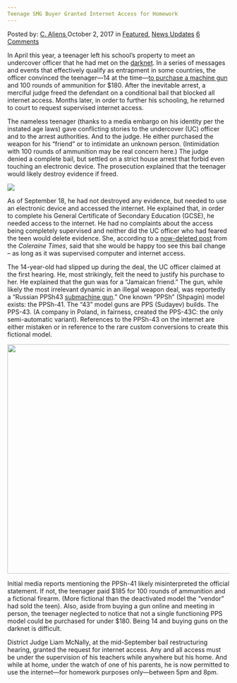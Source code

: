 ```yaml
---
Teenage SMG Buyer Granted Internet Access for Homework
---
```

<article class="post-listing post-22882 post type-post status-publish format-standard has-post-thumbnail hentry 
 tag-access tag-buyer tag-granted tag-homework tag-internet tag-smg tag-teenage">
<div class="post-inner">
<span>Posted by: <a href="https://www.deepdotweb.com/author/caliens/" title="">C. Aliens </a></span>
<span>October 2, 2017</span>
<span>in <a href="https://www.deepdotweb.com/category/deepdot-news/" rel="category tag">Featured</a>, <a href="https://www.deepdotweb.com/category/news-updates/" rel="category tag">News Updates</a></span>
<span><a href="https://www.deepdotweb.com/2017/10/02/teenage-smg-buyer-granted-internet-access-homework/#comments">6 Comments</a></span>


<p>In April this year, a teenager left his school&#8217;s property to meet an undercover officer that he had met on the <a href="https://www.deepdotweb.com/tag/darknet">darknet</a>. In a series of messages and events that effectively qualify as entrapment in some countries, the officer convinced the teenager—14 at the time—<a href="https://www.deepdotweb.com/2017/04/23/teen-skips-school-darkweb-weapons-deal/">to purchase a machine gun</a> and 100 rounds of ammunition for $180. After the inevitable arrest, a merciful judge freed the defendant on a conditional bail that blocked all internet access. Months later, in order to further his schooling, he returned to court to request supervised internet access.</p>
<p>The nameless teenager (thanks to a media embargo on his identity per the instated age laws) gave conflicting stories to the undercover (UC) officer and to the arrest authorities. And to the judge. He either purchased the weapon for his “friend” or to intimidate an unknown person. (Intimidation with 100 rounds of ammunition may be real concern here.) The judge denied a complete bail, but settled on a strict house arrest that forbid even touching an electronic device. The prosecution explained that the teenager would likely destroy evidence if freed.</p>
<p><img class="wp-image-22892 aligncenter" src="https://www.deepdotweb.com/wp-content/uploads/2017/10/word-image-3.jpeg" srcset="https://www.deepdotweb.com/wp-content/uploads/2017/10/word-image-3.jpeg 640w, https://www.deepdotweb.com/wp-content/uploads/2017/10/word-image-3-300x169.jpeg 300w" sizes="(max-width: 640px) 100vw, 640px" /></p>
<p>As of September 18, he had not destroyed any evidence, but needed to use an electronic device and accessed the internet. He explained that, in order to complete his General Certificate of Secondary Education (GCSE), he needed access to the internet. He had no complaints about the access being completely supervised and neither did the UC officer who had feared the teen would delete evidence. She, according to a <a href="https://www.scribd.com/mobile/document/359487228/Attempted-to-Buy-Gun-Accused-Teen-Granted-Internet-Access-for-Exams-Coleraine-Times">now-deleted post</a> from the <em>Coleraine Times</em>, said that she would be happy too see this bail change – as long as it was supervised computer and internet access.</p>
<p>The 14-year-old had slipped up during the deal, the UC officer claimed at the first hearing. He, most strikingly, felt the need to justify his purchase to her. He explained that the gun was for a “Jamaican friend.” The gun, while likely the most irrelevant dynamic in an illegal weapon deal, was reportedly a “Russian PPSh43 <a href="https://www.deepdotweb.com/tag/guns/">submachine gun</a>.” One known “PPSh” (Shpagin) model exists: the PPSh-41. The “43” model guns are PPS (Sudayev) builds. The PPS-43. (A company in Poland, in fairness, created the PPS-43C: the only semi-automatic variant). References to the PPSh-43 on the internet are either mistaken or in reference to the rare custom conversions to create this fictional model.</p>
<p><img class="wp-image-22893 aligncenter" src="https://www.deepdotweb.com/wp-content/uploads/2017/10/word-image-1.png" width="657" height="520" srcset="https://www.deepdotweb.com/wp-content/uploads/2017/10/word-image-1.png 1156w, https://www.deepdotweb.com/wp-content/uploads/2017/10/word-image-1-300x237.png 300w, https://www.deepdotweb.com/wp-content/uploads/2017/10/word-image-1-1024x810.png 1024w" sizes="(max-width: 657px) 100vw, 657px" /></p>
<p>Initial media reports mentioning the PPSh-41 likely misinterpreted the official statement. If not, the teenager paid $185 for 100 rounds of ammunition and a fictional firearm. (More fictional than the deactivated model the “vendor” had sold the teen). Also, aside from buying a gun online and meeting in person, the teenager neglected to notice that not a single functioning PPS model could be purchased for under $180. Being 14 and buying guns on the darknet is difficult.</p>
<p>District Judge Liam McNally, at the mid-September bail restructuring hearing, granted the request for internet access. Any and all access must be under the supervision of his teachers while anywhere but his home. And while at home, under the watch of one of his parents, he is now permitted to use the internet—for homework purposes only—between 5pm and 8pm.</p>
</div>
<span style="display:none"><a href="https://www.deepdotweb.com/tag/access/" rel="tag">access</a> <a href="https://www.deepdotweb.com/tag/buyer/" rel="tag">buyer</a> <a href="https://www.deepdotweb.com/tag/granted/" rel="tag">granted</a> <a href="https://www.deepdotweb.com/tag/homework/" rel="tag">homework</a> <a href="https://www.deepdotweb.com/tag/internet/" rel="tag">internet</a> <a href="https://www.deepdotweb.com/tag/smg/" rel="tag">smg</a> <a href="https://www.deepdotweb.com/tag/teenage/" rel="tag">teenage</a></span> <span style="display:none" class="updated">2017-10-02</span>
<div style="display:none" class="vcard author" itemprop="author" itemscope itemtype="http://schema.org/Person"><strong class="fn" itemprop="name"><a href="https://www.deepdotweb.com/author/caliens/" title="Posts by C. Aliens" rel="author">C. Aliens</a></strong></div>
</div>
</article>

